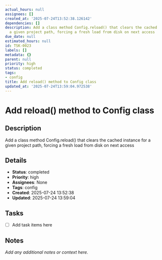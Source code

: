 ```yaml
---
actual_hours: null
assignees: []
created_at: '2025-07-24T13:52:38.126142'
dependencies: []
description: Add a class method Config.reload() that clears the cached instance for
  a given project path, forcing a fresh load from disk on next access
due_date: null
estimated_hours: null
id: TSK-0023
labels: []
metadata: {}
parent: null
priority: high
status: completed
tags:
- config
title: Add reload() method to Config class
updated_at: '2025-07-24T13:59:04.972538'
---
```


# Add reload() method to Config class

## Description
Add a class method Config.reload() that clears the cached instance for a given project path, forcing a fresh load from disk on next access

## Details
- **Status**: completed
- **Priority**: high
- **Assignees**: None
- **Tags**: config
- **Created**: 2025-07-24 13:52:38
- **Updated**: 2025-07-24 13:59:04

## Tasks
- [ ] Add task items here

## Notes
_Add any additional notes or context here._
